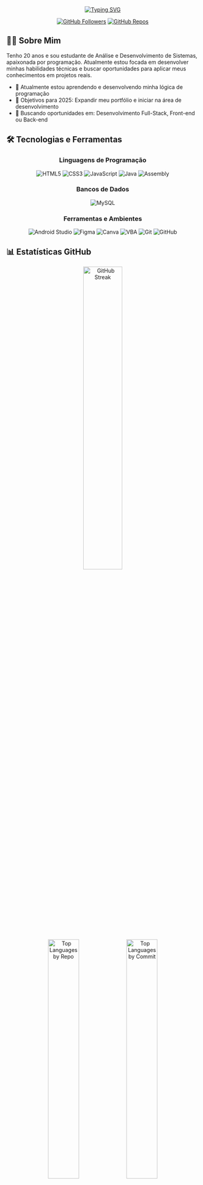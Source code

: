 <div align="center">
  <a href="https://git.io/typing-svg">
    <img src="https://readme-typing-svg.demolab.com?font=Fira+Code&size=28&duration=3000&pause=1000&color=4B3BA4&center=true&vCenter=true&width=435&lines=Olá!+Me+chamo+Celline" alt="Typing SVG" />
  </a>
  
  <p>
    <a href="https://github.com/cellineb/followers"><img src="https://img.shields.io/github/followers/cellineb?label=Followers&style=social" alt="GitHub Followers"></a>
    <a href="https://github.com/cellineb?tab=repositories"><img src="https://img.shields.io/badge/Repositórios-GitHub-blue" alt="GitHub Repos"></a>
  </p>
</div>

## 👩‍💻 Sobre Mim

Tenho 20 anos e sou estudante de Análise e Desenvolvimento de Sistemas, apaixonada por programação. Atualmente estou focada em desenvolver minhas habilidades técnicas e buscar oportunidades para aplicar meus conhecimentos em projetos reais.

- 🌱 Atualmente estou aprendendo e desenvolvendo minha lógica de programação
- 🎯 Objetivos para 2025: Expandir meu portfólio e iniciar na área de desenvolvimento
- 💼 Buscando oportunidades em: Desenvolvimento Full-Stack, Front-end ou Back-end

## 🛠️ Tecnologias e Ferramentas

<div align="center">
  
  ### Linguagens de Programação
  
  ![HTML5](https://img.shields.io/badge/HTML5-E34F26?style=for-the-badge&logo=html5&logoColor=white)
  ![CSS3](https://img.shields.io/badge/CSS3-1572B6?style=for-the-badge&logo=css3&logoColor=white)
  ![JavaScript](https://img.shields.io/badge/JavaScript-F7DF1E?style=for-the-badge&logo=javascript&logoColor=black)
  ![Java](https://img.shields.io/badge/Java-ED8B00?style=for-the-badge&logo=openjdk&logoColor=white)
  ![Assembly](https://img.shields.io/badge/Assembly-654FF0?style=for-the-badge&logo=assemblyscript&logoColor=white)
  
  ### Bancos de Dados
  
  ![MySQL](https://img.shields.io/badge/MySQL-4479A1?style=for-the-badge&logo=mysql&logoColor=white)
  
  ### Ferramentas e Ambientes
  
  ![Android Studio](https://img.shields.io/badge/Android_Studio-3DDC84?style=for-the-badge&logo=android-studio&logoColor=white)
  ![Figma](https://img.shields.io/badge/Figma-F24E1E?style=for-the-badge&logo=figma&logoColor=white)
  ![Canva](https://img.shields.io/badge/Canva-%2300C4CC.svg?style=for-the-badge&logo=Canva&logoColor=white)
  ![VBA](https://img.shields.io/badge/VBA-217346?style=for-the-badge&logo=microsoft-excel&logoColor=white)
  ![Git](https://img.shields.io/badge/Git-F05032?style=for-the-badge&logo=git&logoColor=white)
  ![GitHub](https://img.shields.io/badge/GitHub-181717?style=for-the-badge&logo=github&logoColor=white)
</div>

## 📊 Estatísticas GitHub

<div align="center">
  <a href="https://github.com/cellineb">
    <img width="45%" src="https://github-readme-streak-stats.herokuapp.com/?user=cellineb&theme=radical" alt="GitHub Streak" />
  </a>
</div>

<div align="center">
  <img width="40%" src="https://github-profile-summary-cards.vercel.app/api/cards/repos-per-language?username=cellineb&theme=radical&layout=compact&hide_border=true" alt="Top Languages by Repo" />
  <img width="40%" src="https://github-profile-summary-cards.vercel.app/api/cards/most-commit-language?username=cellineb&theme=radical&layout=compact&hide_border=true" alt="Top Languages by Commit" />
</div>

## 🚀 Projetos em Destaque

<div align="center">
  <a href="https://github.com/cellineb/dio-decola-tech-2025">
    <img align="center" src="https://github-readme-stats.vercel.app/api/pin/?username=cellineb&repo=dio-decola-tech-2025&theme=radical" />
  </a>
  <a href="https://github.com/cellineb/agenda-POO">
    <img align="center" src="https://github-readme-stats.vercel.app/api/pin/?username=cellineb&repo=agenda-POO&theme=radical" />
  </a>
</div>

## 📚 Educação

- **Análise e Desenvolvimento de Sistemas** - FATEC ZL (2023 - Presente)
- **Cursos e Certificações Relevantes**
  - Técnico em Informática para Internet (Etec Parque Belém, 2020 - 2022)

## 🌐 Conecte-se Comigo

<div align="center"
    <a href="https://www.linkedin.com/in/cellinebitencourt/" target="blank"><img src="https://custom-icon-badges.demolab.com/badge/-LinkedIn-808080?style=for-the-badge&logo=linkedin&logoColor=white"></a>
  <a href="mailto:cellinebitencourt@gmail.com" target="blank"><img src="https://custom-icon-badges.demolab.com/badge/cellinebitencourt@gmail.com-808080?style=for-the-badge&logo=mention&logoColor=white"></a>
</div>

---

<div align="center">
  <img src="https://komarev.com/ghpvc/?username=cellineb&color=blueviolet&style=flat-square&label=Visualizações+do+Perfil" alt="Profile views" />
  
  <p>⭐️ De <a href="https://github.com/cellineb">Celline</a></p>
</div>
